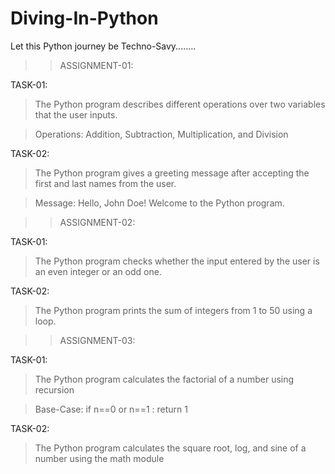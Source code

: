 # Diving-In-Python
Let this Python journey be Techno-Savy........

>> ASSIGNMENT-01:

TASK-01:

>The Python program describes different operations over two variables that the user inputs.

>Operations: Addition, Subtraction, Multiplication, and Division


TASK-02:

>The Python program gives a greeting message after accepting the first and last names from the user.

>Message: Hello, John Doe! Welcome to the Python program.


>> ASSIGNMENT-02:

TASK-01:

>The Python program checks whether the input entered by the user is an even integer or an odd one.


TASK-02:

>The Python program prints the sum of integers from 1 to 50 using a loop.


>> ASSIGNMENT-03:

TASK-01:

>The Python program calculates the factorial of a number using recursion

>Base-Case: if n==0 or n==1 : return 1 


TASK-02:

>The Python program calculates the square root, log, and sine of a number using the math module





